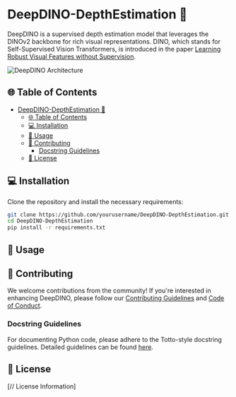 # DeepDINO-DepthEstimation 🦖

DeepDINO is a supervised depth estimation model that leverages the DINOv2 backbone for rich visual representations. DINO, which stands for Self-Supervised Vision Transformers, is introduced in the paper [Learning Robust Visual Features without Supervision](https://arxiv.org/abs/2304.07193).

![DeepDINO Architecture](images/architecture.png)

## 🌐 Table of Contents

- [DeepDINO-DepthEstimation 🦖](#deepdino-depthestimation-)
  - [🌐 Table of Contents](#-table-of-contents)
  - [💻 Installation](#-installation)
  - [🚀 Usage](#-usage)
  - [🤝 Contributing](#-contributing)
    - [Docstring Guidelines](#docstring-guidelines)
  - [📄 License](#-license)

## 💻 Installation

Clone the repository and install the necessary requirements:
```bash
git clone https://github.com/yourusername/DeepDINO-DepthEstimation.git
cd DeepDINO-DepthEstimation
pip install -r requirements.txt
```

## 🚀 Usage 



## 🤝 Contributing 

We welcome contributions from the community! If you're interested in enhancing DeepDINO, please follow our [Contributing Guidelines](CONTRIBUTING.md) and [Code of Conduct](CODE_OF_CONDUCT.md).

### Docstring Guidelines

For documenting Python code, please adhere to the Totto-style docstring guidelines. Detailed guidelines can be found [here](docs/docstring_guidelines.md).

## 📄 License

[// License Information]
